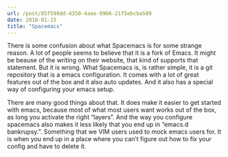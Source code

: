```yaml
---
url: /post/85f599dd-4350-4aae-9966-21f5ebcba589
date: 2018-01-15
title: "Spacemacs"
---
```


There is some confusion about what Spacemacs is for some strange reason. A lot of people seems to believe that it is a fork of Emacs. It might be beause of the writing on their website, that kind of supports that statement. But it is wrong. What Spacemacs is, is rather simple, it is a git repository that is a emacs configuration. It comes with a lot of great features out of the box and it also auto updates. And it also has a special way of configuring your emacs setup.



There are many good things about that. It does make it easier to get started with emacs, because most of what most users want works out of the box, as long you activate the right &#8220;layers&#8221;. And the way you configure spacemacs also makes it less likely that you end up in &#8220;emacs.d bankrupsy.&#8221;. Something that we VIM users used to mock emacs users for. It is when you end up in a place where you can&#8217;t figure out how to fix your config and have to delete it.